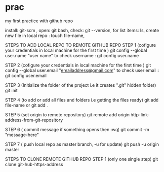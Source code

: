 # prac
my first practice with github repo

install: git-scm , 
open: git bash, 
check: git --version, 
for list items: ls, 
create new file in local repo : touch file-name, 

STEPS TO ADD LOCAL REPO TO REMOTE GITHUB REPO
STEP 1 (cofigure your credentials in local machine for the first time )
git config --global user.name "user name" 
to check username : git config user.name 

STEP 2 (cofigure your credentials in local machine for the first time )
git config --global user.email "emailaddress@gmail.com" 
to check user email : git config user.email 

STEP 3 (Initialize the folder of the project i.e it creates ".git" hidden folder)
git init 

STEP 4 (to add or add all files and folders i.e getting the files ready)
git add file-name or git add . 

STEP 5 (set origin to remote repository)
git remote add origin http-link-address-from-git-repository 

STEP 6 ( commit message if something opens then :wq)
git commit -m "message-here"

STEP 7 ( push local repo as master branch, -u for update)
git push -u origin master


STEPS TO CLONE REMOTE GITHUB REPO
STEP 1 (only one single step)
git clone git-hub-https-address


